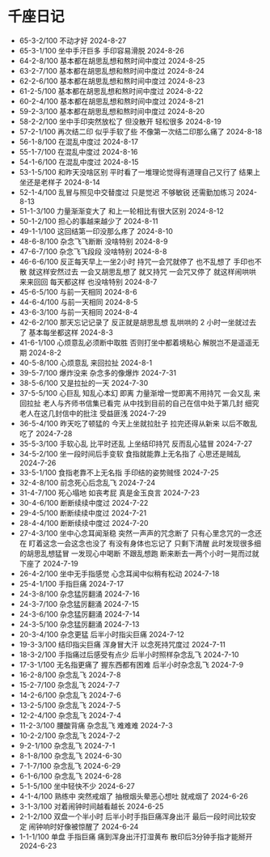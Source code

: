 # 千座日记

- 65-3-2/100 不动才好 2024-8-27
- 65-3-1/100 坐中手汗巨多 手印容易滑脱 2024-8-26
- 64-2-8/100 基本都在胡思乱想和熬时间中度过 2024-8-25
- 63-2-7/100 基本都在胡思乱想和熬时间中度过 2024-8-24
- 62-2-6/100 基本都在胡思乱想和熬时间中度过 2024-8-23
- 61-2-5/100 基本都在胡思乱想和熬时间中度过 2024-8-22
- 60-2-4/100 基本都在胡思乱想和熬时间中度过 2024-8-21
- 59-2-3/100 基本都在胡思乱想和熬时间中度过 2024-8-20
- 58-2-2/100 坐中手印突然放松了 但没散开 轻松很多 2024-8-19
- 57-2-1/100 再次结二印 似乎手软了些 不像第一次结二印那么痛了 2024-8-18
- 56-1-8/100 在混乱中度过 2024-8-17
- 55-1-7/100 在混乱中度过 2024-8-16
- 54-1-6/100 在混乱中度过 2024-8-15
- 53-1-5/100 和昨天没啥区别 平时看了一堆理论觉得有道理自己又行了 结果上坐还是老样子 2024-8-14
- 52-1-4/100 乱冒与照见中交替度过 只是觉迟 不够敏锐 还需勤加练习 2024-8-13
- 51-1-3/100 力量渐渐变大了 和上一轮相比有很大区别 2024-8-12
- 50-1-2/100 担心的事越来越少了 2024-8-11
- 49-1-1/100 这回结第一印没那么疼了 2024-8-10
- 48-6-8/100 杂念飞飞断断 没啥特别 2024-8-9
- 47-6-7/100 杂念飞飞段段 没啥特别 2024-8-8
- 46-6-6/100 反正每天早上一坐2小时 持咒一会咒就停了 也不乱想了 手印也不散 就这样安然过去 一会又胡思乱想了 就又持咒 一会咒又停了 就这样闹哄哄来来回回 每天都这样 也没啥特别 2024-8-7
- 45-6-5/100 与前一天相同 2024-8-6
- 44-6-4/100 与前一天相同 2024-8-5
- 43-6-3/100 与前一天相同 2024-8-4
- 42-6-2/100 那天忘记记录了 反正就是胡思乱想 乱哄哄的 2 小时一坐就过去了 基本每坐都这样 2024-8-3
- 41-6-1/100 心烦意乱必须断中取胜 否则打坐中都着境粘心 解脱岂不是遥遥无期 2024-8-2
- 40-5-8/100 心烦意乱 来回拉扯 2024-8-1
- 39-5-7/100 爆炸没来 杂念多的像爆炸 2024-7-31
- 38-5-6/100 又是拉扯的一天 2024-7-30
- 37-5-5/100 心巨乱 知乱心本幻 即离 力量渐增一觉即离不用持咒 一会又乱 来回拉扯 老人与齐师书信集已看完 从中找到目前的自己在信中处于第几封 细究老人在这几封信中的批注 受益匪浅 2024-7-29
- 36-5-4/100 昨天吃了顿猛的 今天上坐就拉肚子 拉完还得从新来 以后不敢乱吃了 2024-7-28
- 35-5-3/100 手软心乱 比平时还乱 上坐结印持咒 反而乱心猛冒 2024-7-27
- 34-5-2/100 坐一段时间后手变软 食指就能靠上无名指了 心思还是贼乱 2024-7-26
- 33-5-1/100 食指老靠不上无名指 手印结的姿势贼怪 2024-7-25
- 32-4-8/100 前念死心后念乱飞 2024-7-24
- 31-4-7/100 死心塌地 如丧考屁 真是金玉良言 2024-7-23
- 30-4-6/100 断断续续中度过 2024-7-22
- 29-4-5/100 断断续续中度过 2024-7-21
- 28-4-4/100 断断续续中度过 2024-7-20
- 27-4-3/100 坐中心念耳闻渐稳 突然一声声的咒念断了 只有心里念咒的一念还在 盯着这念一会这念也没了 有没有身体也忘记了 只剩下清醒 此时发现很多细的胡思乱想猛冒 一发现心中喝断 不跟乱想跑 断来断去一两个小时一晃而过就下座了 2024-7-19
- 26-4-2/100 坐中无手指感觉 心念耳闻中似稍有松动 2024-7-18
- 25-4-1/100 手指巨痛 2024-7-17
- 24-3-8/100 杂念猛厉翻涌 2024-7-16
- 24-3-7/100 杂念猛厉翻涌 2024-7-15
- 24-3-6/100 杂念猛厉翻涌 2024-7-14
- 24-3-5/100 杂念猛厉翻涌 2024-7-13
- 20-3-4/100 杂念更猛 后半小时指尖巨痛 2024-7-12
- 19-3-3/100 结印指尖巨痛 浑身冒大汗 以念死持咒度过 2024-7-11
- 18-3-2/100 手指痛过后感受有点少 后半小时照样杂念乱飞 2024-7-10
- 17-3-1/100 无名指更痛了 握东西都有困难 后半小时杂念乱飞 2024-7-9
- 16-2-8/100 杂念乱飞 2024-7-8
- 15-2-7/100 杂念乱飞 2024-7-7
- 14-2-6/100 杂念乱飞 2024-7-6
- 13-2-5/100 杂念乱飞 2024-7-5
- 12-2-4/100 杂念乱飞 2024-7-4
- 11-2-3/100 腰酸背痛 杂念乱飞 难难难 2024-7-3
- 10-2-2/100 杂念乱飞 2024-7-2
- 9-2-1/100 杂念乱飞 2024-7-1
- 8-1-8/100 杂念乱飞 2024-6-30
- 7-1-7/100 杂念乱飞 2024-6-29
- 6-1-6/100 杂念乱飞 2024-6-28
- 5-1-5/100 坐中轻快不少 2024-6-27
- 4-1-4/100 熟练中 突然戒烟了 抽根烟头晕恶心想吐 就戒烟了 2024-6-26
- 3-1-3/100 对着闹钟时间越看越长 2024-6-25
- 2-1-2/100 双盘一个半小时 后半小时手指巨痛浑身出汗 最后一段时间比较安定 闹钟响时好像被惊醒了 2024-6-24
- 1-1-1/100 单盘 手指巨痛 痛到浑身出汗打湿黄布 散印后3分钟手指才能掰开 2024-6-23
